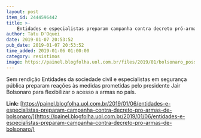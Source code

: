 ```yaml
---
layout: post
item_id: 2444596442
title: >-
    Entidades e especialistas preparam campanha contra decreto pró-armas de Bolsonaro
author: Tatu D'Oquei
date: 2019-01-07 20:53:52
pub_date: 2019-01-07 20:53:52
time_added: 2019-01-06 01:00:00
category: resistimos
image: https://painel.blogfolha.uol.com.br/files/2019/01/bolsonaro_posse_michelle.jpg
---
```


Sem rendição Entidades da sociedade civil e especialistas em segurança pública preparam reações às medidas prometidas pelo presidente Jair Bolsonaro para flexibilizar o acesso a armas no país.

**Link:** [https://painel.blogfolha.uol.com.br/2019/01/06/entidades-e-especialistas-preparam-campanha-contra-decreto-pro-armas-de-bolsonaro/](https://painel.blogfolha.uol.com.br/2019/01/06/entidades-e-especialistas-preparam-campanha-contra-decreto-pro-armas-de-bolsonaro/)


